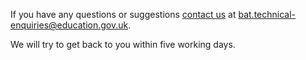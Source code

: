 If you have any questions or suggestions [contact us](mailto:bat.technical-enquiries@education.gov.uk) at <bat.technical-enquiries@education.gov.uk>.

We will try to get back to you within five working days.
